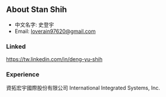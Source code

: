 ## About Stan Shih

- 中文名字: 史登宇
- Email: loverain97620@gmail.com

### Linked

https://tw.linkedin.com/in/deng-yu-shih

### Experience

資拓宏宇國際股份有限公司 International Integrated Systems, Inc.
